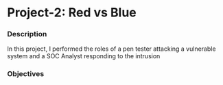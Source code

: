 # Project-2: Red vs Blue

### Description 

In this project, I performed the roles of a pen tester attacking a vulnerable system and a SOC Analyst responding to the intrusion

### Objectives
